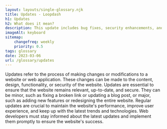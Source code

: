 ```yaml
--- 
layout: layouts/single-glossary.njk
title: Updates - Loopdash
h1: Updates
h2: What does it mean?
description: This update includes bug fixes, security enhancements, and new features to improve the overall performance and user experience of the WordPress platform.
imageAlt: keyboard
sitemap:
	changefreq: weekly
	priority: 0.5
tags: glossary
date: 2023-03-06
url: /glossary/updates
---
```


Updates refer to the process of making changes or modifications to a website or web application. These changes can be made to the content, design, functionality, or security of the website. Updates are essential to ensure that the website remains relevant, up-to-date, and secure. They can be minor, such as fixing a broken link or updating a blog post, or major, such as adding new features or redesigning the entire website. Regular updates are crucial to maintain the website's performance, improve user experience, and keep up with the latest trends and technologies. Web developers must stay informed about the latest updates and implement them promptly to ensure the website's success.
